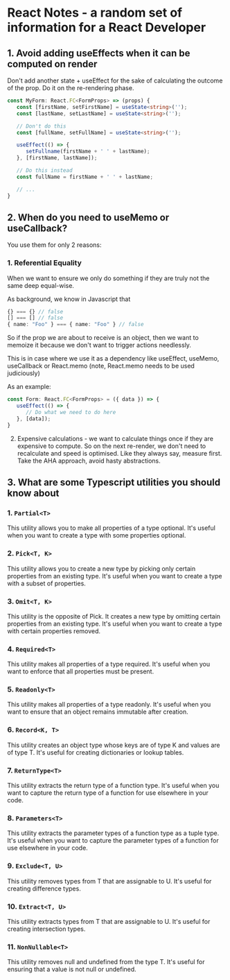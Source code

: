 # React Notes - a random set of information for a React Developer

## 1. Avoid adding useEffects when it can be computed on render

Don't add another state + useEffect for the sake of calculating the outcome of the prop. Do it on the re-rendering phase.

``` typescript
const MyForm: React.FC<FormProps> => (props) {
   const [firstName, setFirstName] = useState<string>('');
   const [lastName, setLastName] = useState<string>('');

   // Don't do this
   const [fullName, setFullName] = useState<string>('');

   useEffect(() => {
      setFullname(firstName + ' ' + lastName);
   }, [firstName, lastName]);

   // Do this instead
   const fullName = firstName + ' ' + lastName;

   // ...
}
```

## 2. When do you need to useMemo or useCallback?

You use them for only 2 reasons:

### 1. Referential Equality

When we want to ensure we only do something if they are truly not the same deep equal-wise.

As background, we know in Javascript that

``` typescript
{} === {} // false
[] === [] // false
{ name: "Foo" } === { name: "Foo" } // false
```

So if the prop we are about to receive is an object, then we want to memoize it because we don't want to trigger actions needlessly.

This is in case where we use it as a dependency like useEffect, useMemo, useCallback or React.memo (note, React.memo needs to be used judiciously)

As an example:

``` typescript
const Form: React.FC<FormProps> = ({ data }) => {
   useEffect(() => {
      // Do what we need to do here
   }, [data]);
}
```

2. Expensive calculations - we want to calculate things once if they are expensive to compute. So on the next re-render, we don't need to recalculate and speed is optimised.
Like they always say, measure first. Take the AHA approach, avoid hasty abstractions.

## 3. What are some Typescript utilities you should know about

### 1. `Partial<T>`

 This utility allows you to make all properties of a type optional. It's useful when you want to create a type with some properties optional.

### 2. `Pick<T, K>`

This utility allows you to create a new type by picking only certain properties from an existing type. It's useful when you want to create a type with a subset of properties.

### 3. `Omit<T, K>`

This utility is the opposite of Pick. It creates a new type by omitting certain properties from an existing type. It's useful when you want to create a type with certain properties removed.

### 4. `Required<T>`

This utility makes all properties of a type required. It's useful when you want to enforce that all properties must be present.

### 5. `Readonly<T>`

This utility makes all properties of a type readonly. It's useful when you want to ensure that an object remains immutable after creation.

### 6. `Record<K, T>`

This utility creates an object type whose keys are of type K and values are of type T. It's useful for creating dictionaries or lookup tables.

### 7. `ReturnType<T>`

This utility extracts the return type of a function type. It's useful when you want to capture the return type of a function for use elsewhere in your code.

### 8. `Parameters<T>`

This utility extracts the parameter types of a function type as a tuple type. It's useful when you want to capture the parameter types of a function for use elsewhere in your code.

### 9. `Exclude<T, U>` 

This utility removes types from T that are assignable to U. It's useful for creating difference types.

### 10. `Extract<T, U>` 

This utility extracts types from T that are assignable to U. It's useful for creating intersection types.

### 11. `NonNullable<T>`

This utility removes null and undefined from the type T. It's useful for ensuring that a value is not null or undefined.
